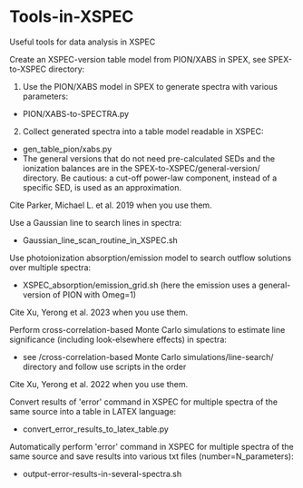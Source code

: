 # Tools-in-XSPEC
Useful tools for data analysis in XSPEC

Create an XSPEC-version table model from PION/XABS in SPEX, see SPEX-to-XSPEC directory:

1. Use the PION/XABS model in SPEX to generate spectra with various parameters:
- PION/XABS-to-SPECTRA.py
2. Collect generated spectra into a table model readable in XSPEC:
- gen_table_pion/xabs.py
- The general versions that do not need pre-calculated SEDs and the ionization balances are in the SPEX-to-XSPEC/general-version/ directory. Be cautious: a cut-off power-law component, instead of a specific SED, is used as an approximation.

Cite Parker, Michael L. et al. 2019 when you use them.



Use a Gaussian line to search lines in spectra:

- Gaussian_line_scan_routine_in_XSPEC.sh

Use photoionization absorption/emission model to search outflow solutions over multiple spectra:

- XSPEC_absorption/emission_grid.sh (here the emission uses a general-version of PION with Omeg=1)

Cite Xu, Yerong et al. 2023 when you use them.


Perform cross-correlation-based Monte Carlo simulations to estimate line significance (including look-elsewhere effects) in spectra:

- see /cross-correlation-based Monte Carlo simulations/line-search/ directory and follow use scripts in the order

Cite Xu, Yerong et al. 2022 when you use them.


Convert results of 'error' command in XSPEC for multiple spectra of the same source into a table in LATEX language:

- convert_error_results_to_latex_table.py

Automatically perform 'error' command in XSPEC for multiple spectra of the same source and save results into various txt files (number=N_parameters): 

- output-error-results-in-several-spectra.sh
